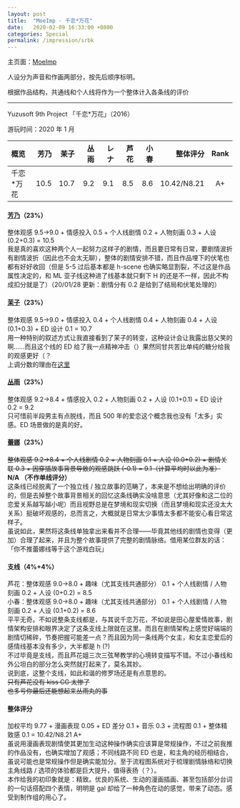 ```yaml
---
layout: post
title:  "MoeImp - 千恋*万花"
date:   2020-02-09 16:33:00 +0800
categories: Special
permalink: /impression/srbk
---
```


主页面：[MoeImp](http://yoro.xyz/impression)

人设分为声音和作画两部分，按先后顺序标明。

根据作品结构，共通线和个人线将作为一个整体计入各条线的评价

---

Yuzusoft 9th Project 「千恋\*万花」（2016）

游玩时间：2020 年 1 月

| 概览             | 芳乃 | 茉子 | 丛雨 |  レナ    | 芦花 | 小春 |    整体评分 | Rank |
| :--------------- | ---: | ---: | ---: | ---: | -----: | ---: | ----------: | :--: |
| 千恋\*万花 | 10.5 | 10.7 | 9.2 |  9.1 | 8.5 | 8.6 | 10.42/N8.21 |  A+  |

#### [芳乃](http://yoro.xyz/kawaiigirls/2020/01/24/srbk-yoshino.html)（23%）

整体观感 9.5→9.0 + 情感投入 0.5 + 个人线剧情 0.2 + 人物刻画 0.3 + 人设 (0.2+0.3) = 10.5<br />
我是真的喜欢这种两个人一起努力这样子的剧情，而且要日常有日常，要剧情波折有剧情波折（因此也不会太无聊），整体的剧情安排不错，而且作品埋下的伏笔也都有好好收回（但是 5-5 过后基本都是 h-scene 也确实略显割裂，不过这是作品属性决定的，和 ML 亚子线这种进了线基本就只剩下 H 的还是不一样，因此不构成扣分就是了）（20/01/28 更新：剧情分有 0.2 是给到了结局和伏笔处理的）

#### [茉子](http://yoro.xyz/kawaiigirls/2020/01/26/srbk-mako.html)（23%）

整体观感 9.5→9.0 + 情感投入 0.4 + 个人线剧情 0.4 + 人物刻画 0.4 + 人设 (0.1+0.3) + ED 设计 0.1 = 10.7<br />
用一种特别的叙述方式让我直接看到了茉子的转变，这种设计会让我露出慈父笑的啊……而且这个线的 ED 给了我一点精神冲击（）果然同甘共苦比单纯的糖分给我的观感更好（？<br />
上调分数的理由在[这里](http://yoro.xyz/kawaiigirls/2020/01/28/srbk-mako2.html)

#### [丛雨](http://yoro.xyz/kawaiigirls/2020/01/29/srbk-murasame-rena.html)（23%）

整体观感 9.2→8.4 + 情感投入 0.2 + 人物刻画 0.2 + 人设 (0.1+0.1) + ED 设计 0.2 = 9.2<br />
只可惜前半段男主有点脱线，而且 500 年的爱恋这个概念我也没有「太多」实感。ED 场景做的是真的好。

#### [蕾娜](http://yoro.xyz/kawaiigirls/2020/01/29/srbk-murasame-rena.html)（23%）

~~整体观感 9.2→8.4 + 个人线剧情 0.2 + 人物刻画 0.1 + 人设 (0.0+0.2) + 剧情关联 0.3 + 因穿插故事背景导致的观感跳跃 (-0.1) = 9.1（计算平均时以此为准）~~<br />
**N/A （不作单线评分）**
<br />这条线已经脱离了一个独立线 / 独立故事的范畴了，本来是不想给出明确的评价的，但是去掉整个故事背景相关的回忆这条线确实没啥意思（尤其好像和这二位的恋爱关系越写越小呢）而且视野总是在梦境和现实切换（而且梦境和现实还没太大关系）挺破坏观感的，总而言之，大概就是日常太少事情太多都不能安心看日常这样子。
<br />虽说如此，果然将这条线单独拿出来看并不合理——毕竟其他线的剧情也变得（更加）合理了起来，并且为整个故事提供了完整的剧情脉络。借用某位群友的话：「你不推蕾娜线等于这个游戏白玩」

#### 支线（4%+4%）

芦花：整体观感 9.0→8.0 + 趣味（尤其支线共通部分） 0.1 + 个人线剧情 / 人物刻画 0.2 + 人设 (0+0.2) = 8.5<br />
小春：整体观感 9.0→8.0 + 趣味（尤其支线共通部分） 0.1 + 个人线剧情 / 人物刻画 0.2 + 人设 (0.1+0.2) = 8.6<br />
平平无奇。不如说整条支线都是，与其说千恋万花，不如说是田心屋爱情故事，剧情架构安排和眼界决定了这条支线上限就在这里。而且在剧情架构上感觉好端端的剧情切稀碎，节奏把握可能差一点？而且因为同一条线两个女主，和女主恋爱后的感情线基本没有多少，大半都是 h (?) <br />
不过毕竟是支线，而且芦花姐三次三弦琴教学的心境转变描写不错。不过小春线和外公坦白的部分怎么突然就打起来了，莫名其妙。<br />
说到底，这整个支线，如此和谐的修罗场还是有点意思的。<br />~~只有芦花没有 kiss CG 太惨了~~<br />~~也多亏你最后还能想起来丛雨丸的事~~

#### 整体评分

加权平均 9.77 + 漫画表现 0.05 + ED 差分 0.1 + 音乐 0.3 + 流程图 0.1 + 整体精致感 0.1 = 10.42/N8.21 A+<br />
虽说用漫画表现剧情使其更加生动这种操作确实应该算是常规操作，不过之前我推的作品没有，也确实增加了观感；不同线路不同 ED 也是，和主角的经历相结合，虽说可能也是常规操作但是确实能加分。至于流程图系统对于梳理剧情脉络和切换主角线路 / 选项的体验都是巨大提升，值得表扬（？）。<br />
本作给我的初印象就是：精致。优良的系统、生动的漫画插画、甚至包括部分台词的一句话搭配四个表情，明明是 gal 却给了一种角色在动的感觉，带来了动态。感受到制作组的用心了。
